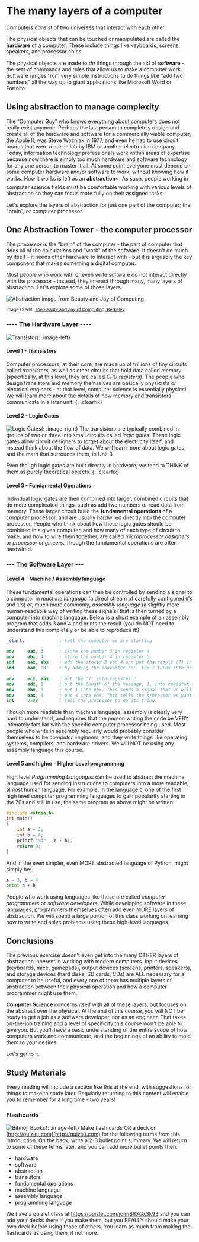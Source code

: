 # The many layers of a computer

Computers consist of two universes that interact with each other.

The physical objects that can be touched or manipulated are called the **hardware** of a computer. These include things like keyboards, screens, speakers, and processor chips.

The physical objects are made to *do* things through the aid of **software** - the sets of commands and rules that allow us to make a computer work. Software ranges from very simple instructions to do things like "add two numbers" all the way up to giant applications like Microsoft Word or Fortnite.

## Using abstraction to manage complexity

The “Computer Guy” who knows everything about computers does not really exist anymore. Perhaps the last person to completely design and create all of the hardware and software for a commercially viable computer, the Apple II, was Steve Wozniak in 1977, and even he had to use circuit boards that were made in lab by IBM or another electronics company. Today, information technology professionals work within areas of expertise because now there is simply too much hardware and software technology for any one person to master it all. At some point everyone must depend on some computer hardware and/or software to work, without knowing how it works. How it works is left as an **abstraction**:star:. As such, people working in computer science fields must be comfortable working with various levels of abstraction so they can focus more fully on their assigned tasks.

Let's explore the layers of abstraction for just one part of the computer; the "brain", or computer processor. 

## One Abstraction Tower - the computer processor

The *processor* is the "brain" of the computer - the part of computer that does all of the calculations and "work" of the software. It doesn't do much by itself - it needs other hardware to interact with - but it is arguably the key component that makes something a digital computer.

Most people who work with or even write software do not interact directly with the processor - instead, they interact through many, many layers of abstraction. Let's explore some of those layers.

![Abstraction image from Beauty and Joy of Computing](media/00/hardware-abstraction.png)

<small>Image Credit: [The Beauty and Joy of Computing, Berkeley](https://bjc.edc.org/bjc-r/cur/programming/6-computers/1-abstraction/01-abstraction.html)</small>

### ---- The Hardware Layer ----

![Transistor](media/00/transistor.png){: .image-left}
#### Level 1 - Transistors

Computer processors, at their core, are made up of trillions of tiny circuits called *transistors,* as well as other circuits that hold data called *memory* (specifically, at this level, they are called *CPU registers*). The people who design transistors and memory themselves are basically physicists or electrical enginers - at that level, computer science is essentially physics! We will learn more about the details of how memory and transistors communicate in a later unit.
{: .clearfix} 

#### Level 2 - Logic Gates

![Logic Gates](media/00/logic_gates.png)(: .image-right)
The transistors are typically combined in groups of two or three into small circuits called *logic gates*. These logic gates allow circuit designers to forget about the electricity itself, and instead think about the flow of data. We will learn more about logic gates, and the math that surrounds them, in Unit 3.

Even though logic gates are built directly in hardware, we tend to THINK of them as purely theoretical objects.
{: .clearfix}

#### Level 3 - Fundamental Operations
 
Individual logic gates are then combined into larger, combined circuits that do more complicated things, such as add two numbers or read data from memory. These larger circuit build the **fundamental operations** of a computer processor, and are usually hardwired directly into the computer processor. People who think about how these logic gates should be combined in a given computer, and how many of each type of circuit to make, and how to wire them together, are called *microprocessor designers* or *processor engineers*. Though the fundamental operations are often hardwired.

### --- The Software Layer ---

#### Level 4 - Machine / Assembly language

These fundamental operations can then be controlled by sending a signal to a computer in *machine language* (a direct stream of carefully configured `0`'s and `1`'s) or, much more commonly, *assembly language* (a slightly more human-readable way of writing these signals) that is then turned by a computer into machine language. Below is a short example of an assembly program that adds 3 and 4 and prints the result (you do NOT need to understand this completely or be able to reproduce it!)

```nasm
_start:             ; tell the computer we are starting

mov     eax, 3  	; store the number 3 in register a
mov     ebx, 4		; store the number 4 in register b
add     eax, ebx    ; add the stored 3 and 4 and put the result (7) in register a
add     eax, '0'	; by adding the character '0', the 7 turns into printable '7'

mov     ecx, eax	; put the '7' into register c
mov     edx, 1		; put the length of the message, 1, into register d
mov     ebx, 1      ; put 1 into ebx. This sends a signal that we will want to print on the screen, not elsewhere.
mov     eax, 4      ; put 4 into eax. This tells the processor we want to actually write something.
int     0x80        ; tell the processor to do its thing.
```

Though more readable than machine language, assembly is clearly very hard to understand, and requires that the person writing the code be VERY intimately familiar with the specific computer processor being used. Most people who write in assembly regularly would probably consider themselves to be *computer engineers*, and they write things like operating systems, compilers, and hardware drivers. We will NOT be using any assembly language this course.

#### Level 5 and higher - Higher Level programming

High level *Programming Languages* can be used to abstract the machine language used for sending instructions to computers into a more readable, almost human language. For example, in the language `C`, one of the first high level computer programming languages to gain popularity starting in the 70s and still in use, the same program as above might be written:

```c
#include <stdio.h>
int main()
{
	int a = 3;
	int b = 4;
	printf("%d" , a + b);
	return 0;
}
```

And in the even simpler, even MORE abstracted language of Python, might simply be:

```Python
a = 3, b = 4
print a + b
```

People who work using languages like these are called *computer programmers* or *software developers*. While developing software in these languages, programmers themselves often add even MORE layers of abstraction. We will spend a large portion of this class working on learning how to write and solve problems using these high-level languages.

## Conclusions

The previous exercise doesn't even get into the many OTHER layers of abstraction inherent in working with modern computers. Input devices (keyboards, mice, gamepads), output devices (screens, printers, speakers), and storage devices (hard disks, SD cards, CDs) are ALL necessary for a computer to be useful, and every one of them has multiple layers of abstraction between their physical operation and how a computer programmer might use them.

**Computer Science** concerns itself with all of these layers, but focuses on the abstract over the physical. At the end of this course, you will NOT be ready to get a job as a software developer, nor as an engineer. That takes on-the-job training and a level of specificity this course won't be able to give you. But you'll have a basic understanding of the entire scope of how computers work and communicate, and the beginnings of an ability to mold them to your desires. 

Let's get to it.

## Study Materials

Every reading will include a section like this at the end, with suggestions for things to make to study later. Regularly returning to this content will enable you to remember for a long time - two years!

### Flashcards

![Bitmoji Books](media/00/bitmoji_books.png){: .image-left}
Make flash cards OR a deck on [http://quizlet.com](http://quizlet.com) for the following terms from this introduction. On the back, write a 2-3 bullet point summary. We will return to some of these terms later, and you can add more bullet points then.

* hardware
* software
* abstraction
* transistors
* fundamental operations
* machine language
* assembly language
* programming language

We have a quizlet class at <https://quizlet.com/join/S8XGx3k93> and you can add your decks there if you make them, but you REALLY should make your own deck before using those of others. You learn as much from making the flashcards as using them, if not more.